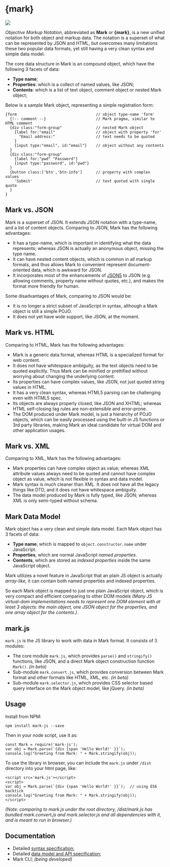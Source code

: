 <h1 style='font-family:Helvetica,Arial,sans-serif'>{mark}</h1>
<img src='https://api.travis-ci.org/henry-luo/mark.svg?branch=master'>

*Objective Markup Notation*, abbreviated as **Mark** or **{mark}**, is a new unified notation for both object and markup data. The notation is a superset of what can be represented by JSON and HTML, but overcomes many limitations these two popular data formats, yet still having a very clean syntax and simple data model.

The core data structure in Mark is an compound object, which have the following 3 facets of data:

- **Type name**;
- **Properties**: which is a collect of named values, like JSON;
- **Contents**: which is a list of text object, comment object or nested Mark object;

Below is a sample Mark object, representing a simple registration form:

```text
{form                                   // object type-name 'form'
  {!-- comment --}                      // Mark pragma, similar to HTML comment
  {div class:"form-group"               // nested Mark object
    {label for:"email"                  // object with property 'for'
      "Email address:"                  // text needs to be quoted
    }
    {input type:"email", id:"email"}    // object without any contents
  }
  {div class:"form-group"
    {label for:"pwd" "Password"}
    {input type:"password", id:"pwd"}
  }
  {button class:['btn','btn-info']      // property with complex values
    'Submit'                            // text quoted with single quote
  }
}
```

## Mark vs. JSON

Mark is a superset of JSON. It extends JSON notation with a type-name, and a list of content objects. Comparing to JSON, Mark has the following advantages:

- It has a type-name, which is important in identifying what the data represents; whereas JSON is actually an anonymous object, missing the type name.
- It can have nested content objects, which is common in all markup formats, and thus allows Mark to convenient represent document-oriented data, which is awkward for JSON.
- It incorporates most of the enhancements of [JSON5](http://json5.org/) to JSON (e.g. allowing comments, property name without quotes, etc.), and makes the format more friendly for human.

Some disadvantages of Mark, comparing to JSON would be:

- It is no longer a strict subset of JavaScript in syntax, although a Mark object is still a simple POJO.
- It does not yet have wide support, like JSON, at the moment.

## Mark vs. HTML

Comparing to HTML, Mark has the following advantages:

- Mark is a generic data format, whereas HTML is a specialized format for web content.
- It does not have whitespace ambiguity, as the text objects need to be quoted explicitly. Thus Mark can be minified or prettified without worrying about changing the underlying content.
- Its properties can have complex values, like JSON, not just quoted string values in HTML.
- It has a very clean syntax, whereas HTML5 parsing can be challenging even with HTML5 spec.
- Its objects are always properly closed, like JSON and XHTML; whereas HTML self-closing tag rules are non-extensible and error-prone.
- The DOM produced under Mark model, is just a hierarchy of POJO objects, which can be easily processed using the built-in JS functions or 3rd party libraries, making Mark an ideal candidate for virtual DOM and other application usages.

## Mark vs. XML

Comparing to XML, Mark has the following advantages:

- Mark properties can have complex object as value; whereas XML attribute values always need to be quoted and cannot have complex object as value, which is not flexible in syntax and data model.
- Mark syntax is much cleaner than XML. It does not have all the legacy things like DTD, and it does not have whitespace ambiguity.
- The data model produced by Mark is fully typed, like JSON; whereas XML is only semi-typed without schema.

## Mark Data Model

Mark object has a very clean and simple data model. Each Mark object has 3 facets of data:

- **Type name**, which is mapped to `object.constructor.name` under JavaScript.
- **Properties**, which are normal JavaScript *named properties*.
- **Contents**, which are stored as *indexed properties* inside the same JavaScript object.

Mark utilizes a novel feature in JavaScript that an plain JS object is actually *array-like*, it can contain both named properties and indexed properties.

So each Mark object is mapped to just one plain JavaScript object, which is very compact and efficient comparing to other DOM models *(Many JS virtual-dom implementations needs to represent one DOM element with at least 3 objects: the main object, one JSON object for the properties, and one array object for the contents.)*.

## mark.js

`mark.js` is the JS library to work with data in Mark format. It consists of 3 modules:

- The core module `mark.js`, which provides `parse()` and `stringify()` functions, like JSON, and a direct Mark object construction function `Mark()`. *(in beta)*
- Sub-module `mark.convert.js`, which provides conversion between Mark format and other formats like HTML, XML, etc. *(in beta)*
- Sub-module `mark.selector.js`, which provides CSS selector based query interface on the Mark object model, like jQuery. *(in beta)*

## Usage

Install from NPM:

```
npm install mark-js --save
```

Then in your node script, use it as:

```
const Mark = require('mark-js');
var obj = Mark.parse(`{div {span 'Hello World!' }}`);
console.log("Greeting from Mark: " + Mark.stringify(obj));
```

To use the library in browser, you can include the `mark.js` under `/dist` directory into your html page, like:

```
<script src='mark.js'></script>
<script>
var obj = Mark.parse(`{div {span 'Hello World!' }}`);  // using ES6 backtick
console.log("Greeting from Mark: " + Mark.stringify(obj));
</script>
```

*(Note: comparing to mark.js under the root directory, /dist/mark.js has bundled mark.convert.js and mark.selector.js and all dependencies with it, and is meant to run in browser.)*

## Documentation

- Detailed [syntax specification](mark-syntax.md);
- Detailed [data model and API specification](mark-model.md); 
- Mark CLI; *(being developed)*

